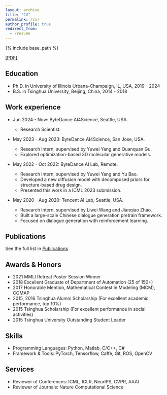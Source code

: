 ```yaml
---
layout: archive
title: "CV"
permalink: /cv/
author_profile: true
redirect_from:
  - /resume
---
```


{% include base_path %}

[[PDF]](../files/CV.pdf)

Education
------
* Ph.D. in University of Illinois Urbana-Champaign, IL, USA, 2019 - 2024
* B.S. in Tsinghua University, Beijing, China, 2014 - 2018

Work experience
------
* Jun 2024 - Now:  ByteDance AI4Science, Seattle, USA.
  * Research Scientist. 

* May 2023 - Aug 2023: ByteDance AI4Science, San Jose, USA.
  * Research Intern, supervised by Yuwei Yang and Quanquan Gu.
  * Explored optimization-based 3D molecular generative models.

* May 2022 - Oct 2022: ByteDance AI Lab, Remote.
  * Research Intern, supervised by Yuwei Yang and Yu Bao.
  * Developed a new diffusion model with decomposed priors for structure-based drug design.
  * Presented this work in a ICML 2023 submission.

* May 2020 - Aug 2020: Tencent AI Lab, Seattle, USA.
  * Research Intern, supervised by Liwei Wang and Jianqiao Zhao.
  * Built a large-scale Chinese dialogue generation pretrain framework. 
  * Focused on dialogue generation with reinforcement learning.

Publications
------
  See the full list in [Publications](publications.md)


Awards & Honors
------
* 2021 MMLI Retreat Poster Session Winner
* 2018 Excellent Graduate of Department of Automation (25 of 150+)
* 2017 Honorable Mention, Mathematical Contest in Modeling (MCM), COMAP
* 2015, 2016 Tsinghua Alumni Scholarship (For excellent academic performance, top 10%)
* 2015 Tsinghua Scholarship (For excellent performance in social activities)
* 2015 Tsinghua University Outstanding Student Leader

Skills
------
* Programming Languages: Python, Matlab, C/C++, C# 
* Framework & Tools: PyTorch, Tensorflow, Caffe, Git, ROS, OpenCV

Services
------
* Reviewer of Conferences: ICML, ICLR, NeurIPS, CVPR, AAAI
* Reviewer of Journals: Nature Computational Science